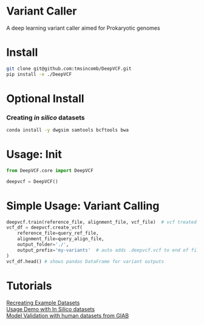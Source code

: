 # Variant Caller
A deep learning variant caller aimed for Prokaryotic genomes

# Install
```bash
git clone git@github.com:tmsincomb/DeepVCF.git
pip install -e ./DeepVCF
```

# Optional Install
### Creating *in silico* datasets
```bash
conda install -y dwgsim samtools bcftools bwa
```

# Usage: Init
```Python
from DeepVCF.core import DeepVCF

deepvcf = DeepVCF()
```

# Simple Usage: Variant Calling 
```python
deepvcf.train(reference_file, alignment_file, vcf_file)  # vcf treated as truth 
vcf_df = deepvcf.create_vcf(
    reference_file=query_ref_file,   
    alignment_file=query_align_file,
    output_folder='./',  
    output_prefix='my-variants'  # auto adds .deepvcf.vcf to end of file created
)
vcf_df.head() # shows pandas DataFrame for variant outputs
```

# Tutorials
[Recreating Example Datasets](./jupyter_nb/creating-data-for-usage-demo.ipynb)</br>
[Usage Demo with In Silico datasets](./jupyter_nb/tutorial.ipynb)</br>
[Model Validation with human datasets from GIAB](./jupyter_nb/GIAB-usage-demo.ipynb)</br>
